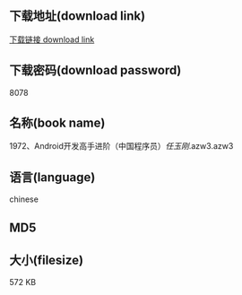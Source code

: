 ## 下载地址(download link)
[下载链接 download link](https://tutu365.netlify.app/?s=1972%E3%80%81Android%E5%BC%80%E5%8F%91%E9%AB%98%E6%89%8B%E8%BF%9B%E9%98%B6%EF%BC%88%E4%B8%AD%E5%9B%BD%E7%A8%8B%E5%BA%8F%E5%91%98%EF%BC%89_%E4%BB%BB%E7%8E%89%E5%88%9A_.azw3)

## 下载密码(download password)
8078

## 名称(book name)
1972、Android开发高手进阶（中国程序员）_任玉刚_.azw3.azw3

## 语言(language)
chinese

## MD5


## 大小(filesize)
572 KB
